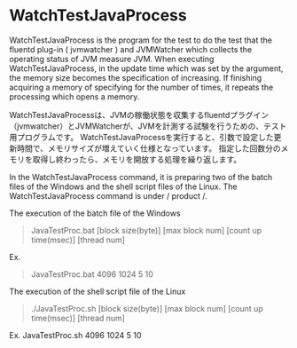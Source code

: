 WatchTestJavaProcess
====================

WatchTestJavaProcess is the program for the test to do the test that the fluentd plug-in ( jvmwatcher ) and JVMWatcher which collects the operating status of JVM measure JVM.
When executing WatchTestJavaProcess, in the update time which was set by the argument, the memory size becomes the specification of increasing.
If finishing acquiring a memory of specifying for the number of times, it repeats the processing which opens a memory.

WatchTestJavaProcessは、JVMの稼働状態を収集するfluentdプラグイン（jvmwatcher）とJVMWatcherが、JVMを計測する試験を行うための、テスト用プログラムです。
WatchTestJavaProcessを実行すると、引数で設定した更新時間で、メモリサイズが増えていく仕様となっています。
指定した回数分のメモリを取得し終わったら、メモリを開放する処理を繰り返します。

In the WatchTestJavaProcess command, it is preparing two of the batch files of the Windows and the shell script files of the Linux.
The WatchTestJavaProcess command is under / product /.

The execution of the batch file of the Windows

>JavaTestProc.bat [block size(byte)] [max block num] [count up time(msec)] [thread num]

Ex.
>JavaTestProc.bat 4096 1024 5 10

The execution of the shell script file of the Linux

>./JavaTestProc.sh [block size(byte)] [max block num] [count up time(msec)] [thread num]

Ex.
JavaTestProc.sh 4096 1024 5 10


